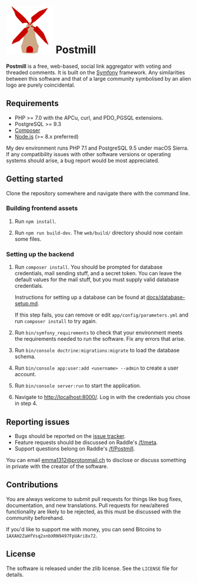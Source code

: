 # ![](docs/assets/postmill-128.png) Postmill

**Postmill** is a free, web-based, social link aggregator with voting and
threaded comments. It is built on the [Symfony](https://symfony.com/) framework.
Any similarities between this software and that of a large community symbolised
by an alien logo are purely coincidental.

## Requirements

* PHP >= 7.0 with the APCu, curl, and PDO_PGSQL extensions.
* PostgreSQL >= 9.3
* [Composer](https://getcomposer.org/)
* [Node.js](https://nodejs.org/en/) (>= 8.x preferred)

My dev environment runs PHP 7.1 and PostgreSQL 9.5 under macOS Sierra. If any
compatibility issues with other software versions or operating systems should
arise, a bug report would be most appreciated.

## Getting started

Clone the repository somewhere and navigate there with the command line.

### Building frontend assets

1. Run `npm install`.

2. Run `npm run build-dev`. The `web/build/` directory should now contain some
   files.

### Setting up the backend

1.  Run `composer install`. You should be prompted for database credentials,
    mail sending stuff, and a secret token. You can leave the default values for
    the mail stuff, but you must supply valid database credentials.

    Instructions for setting up a database can be found at
    [docs/database-setup.md](docs/database-setup.md).

    If this step fails, you can remove or edit `app/config/parameters.yml` and
    run `composer install` to try again.

2.  Run `bin/symfony_requirements` to check that your environment meets the
    requirements needed to run the software. Fix any errors that arise.

3.  Run `bin/console doctrine:migrations:migrate` to load the database schema.

4.  Run `bin/console app:user:add <username> --admin` to create a user account.

5.  Run `bin/console server:run` to start the application.

6.  Navigate to <http://localhost:8000/>. Log in with the credentials you chose
    in step 4.

## Reporting issues

* Bugs should be reported on the [issue tracker][issues].
* Feature requests should be discussed on Raddle's [/f/meta][f/meta].
* Support questions belong on Raddle's [/f/Postmill][f/postmill].

You can email emma1312@protonmail.ch to disclose or discuss something in private
with the creator of the software.

## Contributions

You are always welcome to submit pull requests for things like bug fixes,
documentation, and new translations. Pull requests for new/altered functionality
are likely to be rejected, as this must be discussed with the community
beforehand.

If you'd like to support me with money, you can send Bitcoins to
`1AXAH2ZaHfVsq2xnbXRN9497FpUAri8x72`.

## License

The software is released under the zlib license. See the `LICENSE` file for
details.


[issues]: https://gitlab.com/edgyemma/Postmill/issues
[f/meta]: https://raddle.me/f/meta
[f/postmill]: https://raddle.me/f/Postmill
